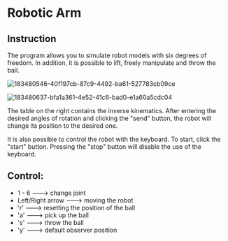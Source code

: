 # Robotic Arm 

## Instruction

The program allows you to simulate robot models with six degrees of freedom. In addition, it is possible to lift, freely manipulate and throw the ball.

![183480546-40f197cb-87c9-4492-ba61-527783cb09ce](https://user-images.githubusercontent.com/100734139/224110737-d9dc57f9-f3e5-4cf5-b121-95cba8acf82c.png)


![183480637-bfa1a361-4e52-41c6-bad0-e1a60a5cdc04](https://user-images.githubusercontent.com/100734139/224110790-94fd25e2-b111-4b6b-b236-88a025c3dada.png)


The table on the right contains the inverse kinematics.
After entering the desired angles of rotation and clicking the "send" button,
the robot will change its position to the desired one.

It is also possible to control the robot with the keyboard. To start, click the "start" button.
Pressing the "stop" button will disable the use of the keyboard.

## Control:

+ 1 - 6		---> change joint
+ Left/Right arrow		---> moving the robot
+   'r'		---> resetting the position of the ball
 +  'a'		---> pick up the ball
 + 's'		---> throw the ball
  + 'y'                           ---> default observer position
